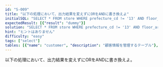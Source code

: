 ```yaml
---
id: "S-009"
title: "以下の処理において、出力結果を変えずにORをANDに書き換えよ"
initialSQL: "SELECT * FROM store WHERE prefecture_cd != '13' AND floor_area <= 900;"
expectedResult: [{"result": "dummy"}]
solution: "SELECT * FROM store WHERE prefecture_cd != '13' AND floor_area <= 900;"
hint: "ヒントはありません"
difficulty: "easy"
tags: ["select"]
tables: [{"name": "customer", "description": "顧客情報を管理するテーブル"}, {"name": "receipt", "description": "レシート明細データを管理するテーブル"}, {"name": "store", "description": "店舗情報を管理するテーブル"}, {"name": "product", "description": "商品情報を管理するテーブル"}, {"name": "category", "description": "カテゴリ情報を管理するテーブル"}]
---
```


以下の処理において、出力結果を変えずにORをANDに書き換えよ。